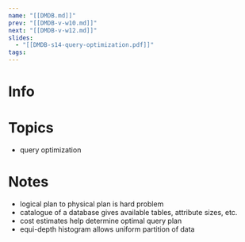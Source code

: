 ```yaml
---
name: "[[DMDB.md]]"
prev: "[[DMDB-v-w10.md]]"
next: "[[DMDB-v-w12.md]]"
slides:
  - "[[DMDB-s14-query-optimization.pdf]]"
tags:
---
```



# Info


# Topics
- query optimization


# Notes
- logical plan to physical plan is hard problem
- catalogue of a database gives available tables, attribute sizes, etc.
- cost estimates help determine optimal query plan
- equi-depth histogram allows uniform partition of data